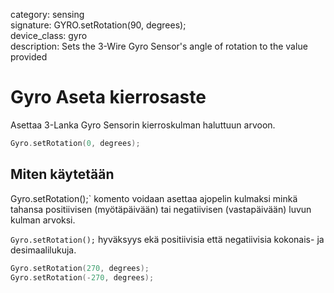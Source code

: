 category: sensing  
signature: GYRO.setRotation(90, degrees);  
device_class: gyro  
description: Sets the 3-Wire Gyro Sensor's angle of rotation to the value provided  

# Gyro Aseta kierrosaste

Asettaa 3-Lanka Gyro Sensorin kierroskulman haluttuun arvoon.

```cpp
Gyro.setRotation(0, degrees);
```

## Miten käytetään

Gyro.setRotation();` komento voidaan asettaa ajopelin kulmaksi minkä tahansa positiivisen (myötäpäivään) tai negatiivisen (vastapäivään) luvun kulman arvoksi.

`Gyro.setRotation();` hyväksyys ekä positiivisia että negatiivisia kokonais- ja desimaalilukuja.

```cpp
Gyro.setRotation(270, degrees);
Gyro.setRotation(-270, degrees);
```

<advanced>
</advanced>
